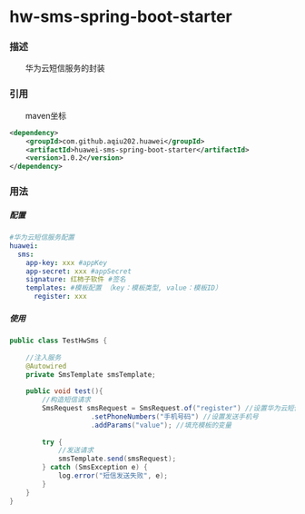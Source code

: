 # hw-sms-spring-boot-starter
### 描述
&emsp;&emsp;华为云短信服务的封装 

### 引用
&emsp;&emsp;maven坐标
```xml
<dependency>
    <groupId>com.github.aqiu202.huawei</groupId>
    <artifactId>huawei-sms-spring-boot-starter</artifactId>
    <version>1.0.2</version>
</dependency>
```

### 用法
##### 配置
```yaml
#华为云短信服务配置
huawei:
  sms:
    app-key: xxx #appKey
    app-secret: xxx #appSecret
    signature: 红柿子软件 #签名
    templates: #模板配置 （key：模板类型, value：模板ID）
      register: xxx
```
##### 使用
```java
public class TestHwSms {
    
    //注入服务
    @Autowired
    private SmsTemplate smsTemplate;
    
    public void test(){
        //构造短信请求
        SmsRequest smsRequest = SmsRequest.of("register") //设置华为云短信服务模板ID
                    .setPhoneNumbers("手机号码") //设置发送手机号
                    .addParams("value"); //填充模板的变量
        
        try {
            //发送请求
            smsTemplate.send(smsRequest);
        } catch (SmsException e) {
            log.error("短信发送失败", e);
        }
    }
}
```